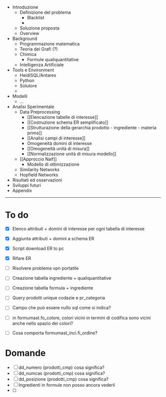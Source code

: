 - Introduzione
	- Definizione del problema
		- Blacklist
		- 
	- Soluzione proposta
	- Overview
- Background
	- Programmazione matematica
	- Teoria dei Grafi (?)
	- Chimica
		- Formule qualiquantitative
	- Intelligenza Artificiale
- Tools e Environment
	- HeidiSQL/Antares
	- Python
	- Solutore
	- 
- Modelli
	- ...
- Analisi Sperimentale
	- Data Preprocessing
		- [[Elencazione tabelle di interesse]]
		- [[Costruzione schema ER semplificato]]
		- [[Strutturazione della gerarchia prodotto - ingrediente - materia prima]]
		- [[Analisi campi di interesse]]
		- Omogeneità domini di interesse
		- [[Omogeneità unità di misura]]
		- [[Normalizzazione unità di misura modello]]
	- [[Approccio Naif]]
		- Modello di ottimizzazione
	- Similarity Networks
	- Hopfield Networks
- Risultati ed osservazioni
- Sviluppi futuri
- Appendix

------------------------------------------------------------------------

# To do

- [x] Elenco attributi + domini di interesse per ogni tabella di interesse
- [x] Aggiunta attributi + domini a schema ER
- [x] Script download ER to pc
- [x] Rifare ER
- [ ] Risolvere problema vpn portatile
- [ ] Creazione tabella ingrediente + qualiquantitative
- [ ] Creazione tabella formula + ingrediente
- [ ] Query prodotti unique codazie e pr_categoria
- [ ] Campo che può essere nullo sql come si indica?
- [ ] in formumast.fo_colore, colori vicini in termini di codifica sono vicini anche nello spazio dei colori?
- [ ] Cosa comporta formumast_inci.fi_ordine?


# Domande

- [ ] dd_numero (prodotti_cmp) cosa significa?
- [ ] dd_numcas (prodotti_cmp) cosa significa?
- [ ] dd_posizione (prodotti_cmp) cosa significa?
- [ ] Ingredienti in formule non posso ancora vederli
- [ ] 